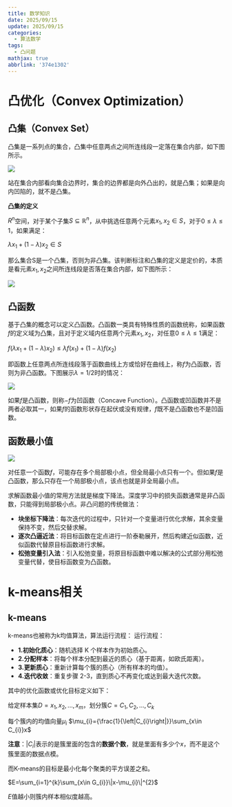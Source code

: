 ```yaml
---
title: 数学知识
date: 2025/09/15
update: 2025/09/15
categories:
  - 算法数学
tags:
  - 凸问题
mathjax: true
abbrlink: '374e1302'
---
```


# 凸优化（Convex Optimization）

## 凸集（Convex Set）

凸集是一系列点的集合，凸集中任意两点之间所连线段一定落在集合内部，如下图所示。

![](https://cdn.jsdelivr.net/gh/gaofeng-lin/picture_bed/img1/Snipaste_2025-09-15_07-31-08.png)

站在集合内部看向集合边界时，集合的边界都是向外凸出的，就是凸集；如果是向内凹陷的，就不是凸集。

**凸集的定义**

$R^n$空间，对于某个子集$S\subseteq\mathbb{R}^{n}$，从中挑选任意两个元素$x_{1},x_{2}\in S$，对于$0\leq\lambda\leq1$，如果满足：

$\lambda x_{1}+(1-\lambda)x_{2}\in S$

那么集合S是一个凸集，否则为非凸集。该判断标注和凸集的定义是定价的，本质是看元素$x_{1},x_{2}$之间所连线段是否落在集合内部，如下图所示：

![](https://cdn.jsdelivr.net/gh/gaofeng-lin/picture_bed/img1/Snipaste_2025-09-15_07-45-44.png)

## 凸函数

基于凸集的概念可以定义凸函数。凸函数一类具有特殊性质的函数统称，如果函数$f$的定义域为凸集，且对于定义域内任意两个元素$x_{1},x_{2}$，对任意$0\leq\lambda\leq1$满足：

$f(\lambda{x}_{1}+(1-\lambda){x}_{2})\leq\lambda f({x}_{1})+(1-\lambda)f({x}_{2})$

即函数上任意两点所连线段落于函数曲线上方或恰好在曲线上，称$f$为凸函数，否则为非凸函数。下图展示$\lambda=1/2$时的情况：

![](https://cdn.jsdelivr.net/gh/gaofeng-lin/picture_bed/img1/Snipaste_2025-09-15_07-50-45.png)

如果$f$是凸函数，则称$-f$为凹函数（Concave Function）。凸函数或凹函数并不是两者必取其一，如果$f$的函数形状存在起伏或没有规律，$f$既不是凸函数也不是凹函数。

## 函数最小值

![](https://cdn.jsdelivr.net/gh/gaofeng-lin/picture_bed/img1/Snipaste_2025-09-15_07-54-36.png)

对任意一个函数$f$，可能存在多个局部极小点，但全局最小点只有一个。但如果$f$是凸函数，那么只存在一个局部极小点，该点也就是非全局最小点。


求解函数最小值的常用方法就是梯度下降法。深度学习中的损失函数通常是非凸函数，只能得到局部极小点。非凸问题的传统做法：

-   **块坐标下降法**：每次迭代的过程中，只针对一个变量进行优化求解，其余变量保持不变，然后交替求解。
-   **逐次凸逼近法**：将目标函数在定点进行一阶泰勒展开，然后构建近似函数，近似函数代替原目标函数进行求解。
-   **松弛变量引入法**：引入松弛变量，将原目标函数中难以解决的公式部分用松弛变量代替，使目标函数变为凸函数。







# k-means相关

## k-means

k-means也被称为k均值算法，算法运行流程：
运行流程：

-   **1.初始化质心**：随机选择 K 个样本作为初始质心。
-   **2.分配样本**：将每个样本分配到最近的质心（基于距离，如欧氏距离）。
-   **3.更新质心**：重新计算每个簇的质心（所有样本的均值）。
-   **4.迭代收敛**：重复步骤 2-3，直到质心不再变化或达到最大迭代次数。

其中的优化函数或优化目标定义如下：

给定样本集$D={x_1,x_2,...,x_m}$，划分簇$C={C_1,C_2,...,C_k}$

每个簇内的均值向量$\mu_{i}$
$\mu_{i}={\frac{1}{\left|C_{i}\right|}}\sum_{x\in C_{i}}x$

**注意**：$|C_{i}|$表示的是簇里面的包含的**数据个数**，就是里面有多少个$x$，而不是这个簇里面的数据点模。

而K-means的目标是最小化每个聚类的平方误差之和。

$E=\sum_{i=1}^{k}\sum_{x\in G_{i}}\|x-\mu_{i}\|^{2}$

$E$值越小则簇内样本相似度越高。